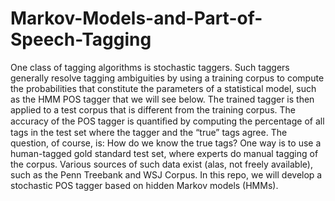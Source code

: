 # Markov-Models-and-Part-of-Speech-Tagging
One class of tagging algorithms is stochastic taggers. Such taggers generally resolve tagging ambiguities by using a training corpus to compute the probabilities that constitute the parameters of a statistical model, such as the HMM POS tagger that we will see below. The trained tagger is then applied to a test corpus that is different from the training corpus. The accuracy of the POS tagger is quantiﬁed by computing the percentage of all tags in the test set where the tagger and the “true” tags agree. The question, of course, is: How do we know the true tags? One way is to use a human-tagged gold standard test set, where experts do manual tagging of the corpus. Various sources of such data exist (alas, not freely available), such as the Penn Treebank and WSJ Corpus. In this repo, we will develop a stochastic POS tagger based on hidden Markov models (HMMs).
